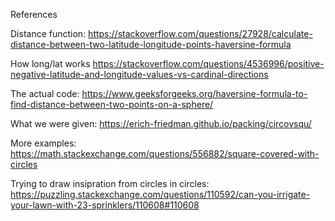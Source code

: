 References

Distance function: https://stackoverflow.com/questions/27928/calculate-distance-between-two-latitude-longitude-points-haversine-formula

How long/lat works https://stackoverflow.com/questions/4536996/positive-negative-latitude-and-longitude-values-vs-cardinal-directions

The actual code: https://www.geeksforgeeks.org/haversine-formula-to-find-distance-between-two-points-on-a-sphere/

What we were given: https://erich-friedman.github.io/packing/circovsqu/

More examples: https://math.stackexchange.com/questions/556882/square-covered-with-circles

Trying to draw insipration from circles in circles: https://puzzling.stackexchange.com/questions/110592/can-you-irrigate-your-lawn-with-23-sprinklers/110608#110608